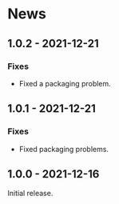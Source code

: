 # News

## 1.0.2 - 2021-12-21

### Fixes

  * Fixed a packaging problem.

## 1.0.1 - 2021-12-21

### Fixes

  * Fixed packaging problems.

## 1.0.0 - 2021-12-16

Initial release.
